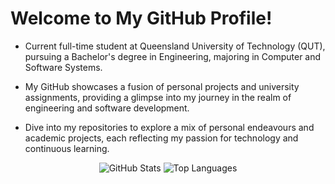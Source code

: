 # Welcome to My GitHub Profile!

- Current full-time student at Queensland University of Technology (QUT), pursuing a Bachelor's degree in Engineering, majoring in Computer and Software Systems.

- My GitHub showcases a fusion of personal projects and university assignments, providing a glimpse into my journey in the realm of engineering and software development.

- Dive into my repositories to explore a mix of personal endeavours and academic projects, each reflecting my passion for technology and continuous learning.

<p align="center">
  <img src="https://github-readme-stats.vercel.app/api?username=DeclanBengtson&show_icons=true&hide_title=true" alt="GitHub Stats"/>
  <img src="https://github-readme-stats.vercel.app/api/top-langs/?username=DeclanBengtson&layout=compact" alt="Top Languages"/>
</p>
